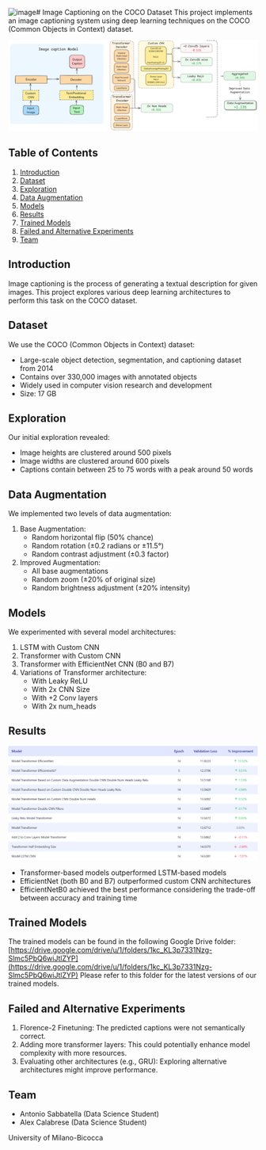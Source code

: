![image](https://github.com/user-attachments/assets/c06de65b-ac3a-46e6-946c-0dd8b0bd537d)# Image Captioning on the COCO Dataset
This project implements an image captioning system using deep learning techniques on the COCO (Common Objects in Context) dataset.


<div align="center">
      <img
        src="architecture_image_improvements_2k.png"
        width="950"
      />
</div>

## Table of Contents
1. [Introduction](#introduction)
2. [Dataset](#dataset)
3. [Exploration](#exploration)
4. [Data Augmentation](#data-augmentation)
5. [Models](#models)
6. [Results](#results)
7. [Trained Models](#trained-models)
8. [Failed and Alternative Experiments](#failed-and-alternative-experiments)
9. [Team](#team)

## Introduction
Image captioning is the process of generating a textual description for given images. This project explores various deep learning architectures to perform this task on the COCO dataset.

## Dataset
We use the COCO (Common Objects in Context) dataset:
- Large-scale object detection, segmentation, and captioning dataset from 2014
- Contains over 330,000 images with annotated objects
- Widely used in computer vision research and development
- Size: 17 GB

## Exploration
Our initial exploration revealed:
- Image heights are clustered around 500 pixels
- Image widths are clustered around 600 pixels
- Captions contain between 25 to 75 words with a peak around 50 words

## Data Augmentation
We implemented two levels of data augmentation:
1. Base Augmentation:
   - Random horizontal flip (50% chance)
   - Random rotation (±0.2 radians or ±11.5°)
   - Random contrast adjustment (±0.3 factor)
2. Improved Augmentation:
   - All base augmentations
   - Random zoom (±20% of original size)
   - Random brightness adjustment (±20% intensity)

## Models
We experimented with several model architectures:
1. LSTM with Custom CNN
2. Transformer with Custom CNN
3. Transformer with EfficientNet CNN (B0 and B7)
4. Variations of Transformer architecture:
   - With Leaky ReLU
   - With 2x CNN Size
   - With +2 Conv layers
   - With 2x num_heads

## Results

![Model Performance Comparison](model-comparison.png)

- Transformer-based models outperformed LSTM-based models
- EfficientNet (both B0 and B7) outperformed custom CNN architectures
- EfficientNetB0 achieved the best performance considering the trade-off between accuracy and training time

## Trained Models
The trained models can be found in the following Google Drive folder:
[https://drive.google.com/drive/u/1/folders/1kc_KL3p7331Nzg-Slmc5PbQ6wiJtlZYP](https://drive.google.com/drive/u/1/folders/1kc_KL3p7331Nzg-Slmc5PbQ6wiJtlZYP)
Please refer to this folder for the latest versions of our trained models.

## Failed and Alternative Experiments
1. Florence-2 Finetuning: The predicted captions were not semantically correct.
2. Adding more transformer layers: This could potentially enhance model complexity with more resources.
3. Evaluating other architectures (e.g., GRU): Exploring alternative architectures might improve performance.

## Team
- Antonio Sabbatella (Data Science Student)
- Alex Calabrese (Data Science Student)

University of Milano-Bicocca
